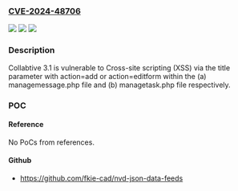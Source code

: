 ### [CVE-2024-48706](https://cve.mitre.org/cgi-bin/cvename.cgi?name=CVE-2024-48706)
![](https://img.shields.io/static/v1?label=Product&message=n%2Fa&color=blue)
![](https://img.shields.io/static/v1?label=Version&message=n%2Fa&color=blue)
![](https://img.shields.io/static/v1?label=Vulnerability&message=n%2Fa&color=brighgreen)

### Description

Collabtive 3.1 is vulnerable to Cross-site scripting (XSS) via the title parameter with action=add or action=editform within the (a) managemessage.php file and (b) managetask.php file respectively.

### POC

#### Reference
No PoCs from references.

#### Github
- https://github.com/fkie-cad/nvd-json-data-feeds

